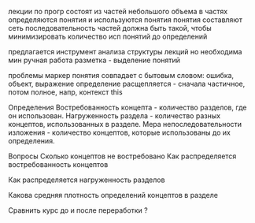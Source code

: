﻿лекции по прогр состоят из частей небольшого объема
в частях определяются понятия и используются понятия
понятия составляют сеть
последовательность частей должна быть такой, чтобы минимизировать количество исп понятий до определений

предлагается инструмент анализа структуры лекций
но необходима мин ручная работа разметка - выделение понятий

проблемы
маркер понятия совпадает с бытовым словом: ошибка, объект, выражение
определение расщепляется - сначала частичное, потом полное, напр, контекст this

Определения
Востребованность концепта - количество разделов, где он использован.
Нагруженность раздела - количество разных концептов, использованных в разделе.
Мера непоследовательности изложения - количество концептов, которые использованы до их определения.


Вопросы
Сколько концептов не востребовано
Как распределяется востребованность концептов 

Как распределяется нагруженность разделов

Какова средняя плотность определений концептов в разделе

Сравнить курс до и после переработки ?